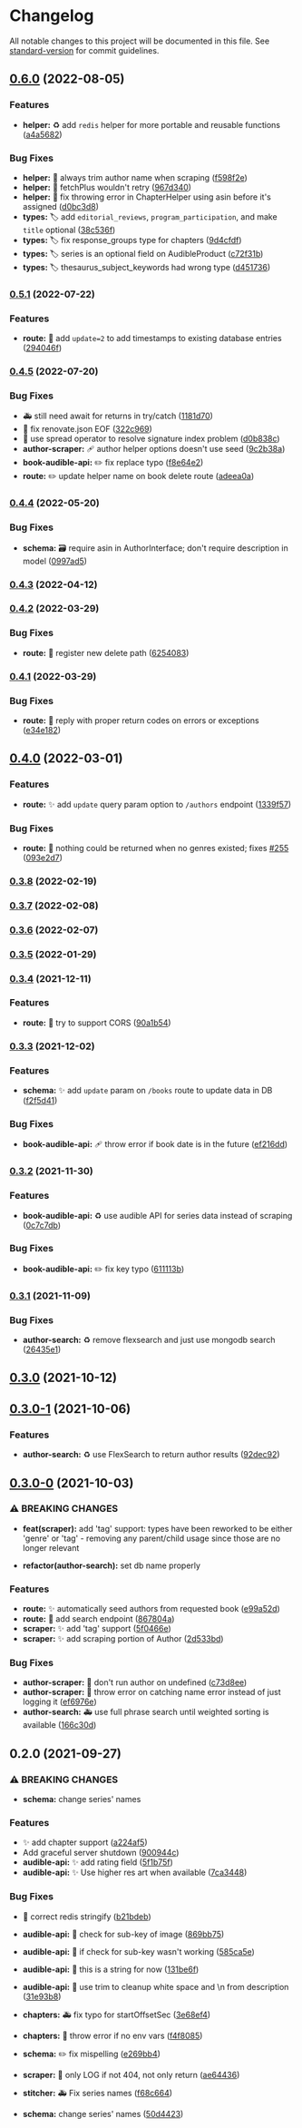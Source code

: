# Changelog

All notable changes to this project will be documented in this file. See [standard-version](https://github.com/conventional-changelog/standard-version) for commit guidelines.

## [0.6.0](https://github.com/djdembeck/audnexus/compare/v0.5.1...v0.6.0) (2022-08-05)


### Features

* **helper:** :recycle: add `redis` helper for more portable and reusable functions ([a4a5682](https://github.com/djdembeck/audnexus/commit/a4a5682f511ad9cc37c46166652c47cb084e4b10))


### Bug Fixes

* **helper:** :bug: always trim author name when scraping ([f598f2e](https://github.com/djdembeck/audnexus/commit/f598f2e3a524ff9c4291a3fcd27ac334004396bb))
* **helper:** :bug: fetchPlus wouldn't retry ([967d340](https://github.com/djdembeck/audnexus/commit/967d34089723220b9a1d23024ef6b50e994d5224))
* **helper:** :bug: fix throwing error in ChapterHelper using asin before it's assigned ([d0bc3d8](https://github.com/djdembeck/audnexus/commit/d0bc3d805cf3160b11659334dfc14c337c3996c7))
* **types:** :label: add `editorial_reviews`, `program_participation`, and make `title` optional ([38c536f](https://github.com/djdembeck/audnexus/commit/38c536f1ca637781709b29b07a69edaa780cce0f))
* **types:** :label: fix response_groups type for chapters ([9d4cfdf](https://github.com/djdembeck/audnexus/commit/9d4cfdf4b9265e16523a0eab44dd22c4b674fe64))
* **types:** :label: series is an optional field on AudibleProduct ([c72f31b](https://github.com/djdembeck/audnexus/commit/c72f31bb9c1f9fc8059c9060dc61aed700ccdf20))
* **types:** :label: thesaurus_subject_keywords had wrong type ([d451736](https://github.com/djdembeck/audnexus/commit/d451736495a16a873b57c3447145f29dfe9b3fa5))

### [0.5.1](https://github.com/djdembeck/audnexus/compare/v0.4.5...v0.5.1) (2022-07-22)


### Features

* **route:** :triangular_flag_on_post: add `update=2` to add timestamps to existing database entries ([294046f](https://github.com/djdembeck/audnexus/commit/294046f50d3ed6a4fe195152ecb226581df31a6a))

### [0.4.5](https://github.com/djdembeck/audnexus/compare/v0.4.4...v0.4.5) (2022-07-20)


### Bug Fixes

* :ambulance: still need await for returns in try/catch ([1181d70](https://github.com/djdembeck/audnexus/commit/1181d700b4d37b3d73046e394252c796f5efa1d7))
* :bug: fix renovate.json EOF ([322c969](https://github.com/djdembeck/audnexus/commit/322c9692bca98da57463db88e11b15bb1a7763e8))
* :bug: use spread operator to resolve signature index problem ([d0b838c](https://github.com/djdembeck/audnexus/commit/d0b838c833fce1d9c0dc6235f5c3d1f95e9eb1fc))
* **author-scraper:** :adhesive_bandage: author helper options doesn't use seed ([9c2b38a](https://github.com/djdembeck/audnexus/commit/9c2b38a5f06e2f1d0e82551316563c21a38e6a9e))
* **book-audible-api:** :pencil2: fix replace typo ([f8e64e2](https://github.com/djdembeck/audnexus/commit/f8e64e2ea94671f4b78600c1fc79b8f4a003a6a1))
* **route:** :pencil2: update helper name on book delete route ([adeea0a](https://github.com/djdembeck/audnexus/commit/adeea0a7f9cf56710201f3a56c12c0768260e270))

### [0.4.4](https://github.com/djdembeck/audnexus/compare/v0.4.3...v0.4.4) (2022-05-20)


### Bug Fixes

* **schema:** :card_file_box: require asin in AuthorInterface; don't require description in model ([0997ad5](https://github.com/djdembeck/audnexus/commit/0997ad5d04963a2bd6073337e34666e667da062f))

### [0.4.3](https://github.com/djdembeck/audnexus/compare/v0.4.2...v0.4.3) (2022-04-12)

### [0.4.2](https://github.com/djdembeck/audnexus/compare/v0.4.1...v0.4.2) (2022-03-29)


### Bug Fixes

* **route:** :bug: register new delete path ([6254083](https://github.com/djdembeck/audnexus/commit/6254083ea31ef0b712f111976ed18b38c84caa29))

### [0.4.1](https://github.com/djdembeck/audnexus/compare/v0.4.0...v0.4.1) (2022-03-29)


### Bug Fixes

* **route:** :bug: reply with proper return codes on errors or exceptions ([e34e182](https://github.com/djdembeck/audnexus/commit/e34e18249225572074403e4234116f7fc65f4521))

## [0.4.0](https://github.com/djdembeck/audnexus/compare/v0.3.8...v0.4.0) (2022-03-01)


### Features

* **route:** :sparkles: add `update` query param option to `/authors` endpoint ([1339f57](https://github.com/djdembeck/audnexus/commit/1339f57d575b03058a00ff73db91d32604e542a9))


### Bug Fixes

* **route:** :bug: nothing could be returned when no genres existed; fixes [#255](https://github.com/djdembeck/audnexus/issues/255) ([093e2d7](https://github.com/djdembeck/audnexus/commit/093e2d70aa0177bd70a0c8164d7f708f6a3d5cf4))

### [0.3.8](https://github.com/djdembeck/audnexus/compare/v0.3.7...v0.3.8) (2022-02-19)

### [0.3.7](https://github.com/djdembeck/audnexus/compare/v0.3.6...v0.3.7) (2022-02-08)

### [0.3.6](https://github.com/djdembeck/audnexus/compare/v0.3.5...v0.3.6) (2022-02-07)

### [0.3.5](https://github.com/djdembeck/audnexus/compare/v0.3.4...v0.3.5) (2022-01-29)

### [0.3.4](https://github.com/djdembeck/audnexus/compare/v0.3.3...v0.3.4) (2021-12-11)


### Features

* **route:** :construction: try to support CORS ([90a1b54](https://github.com/djdembeck/audnexus/commit/90a1b548597688c903147f10b5e31d27e6246b7e))

### [0.3.3](https://github.com/djdembeck/audnexus/compare/v0.3.2...v0.3.3) (2021-12-02)


### Features

* **schema:** :sparkles: add `update` param on `/books` route to update data in DB ([f2f5d41](https://github.com/djdembeck/audnexus/commit/f2f5d41a7a0b4dfdc029a4fd58aebfcd876a4063))


### Bug Fixes

* **book-audible-api:** :adhesive_bandage: throw error if book date is in the future ([ef216dd](https://github.com/djdembeck/audnexus/commit/ef216dd63fe2a7ea3e52d96a8804719db3a0708f))

### [0.3.2](https://github.com/djdembeck/audnexus/compare/v0.3.1...v0.3.2) (2021-11-30)


### Features

* **book-audible-api:** :recycle: use audible API for series data instead of scraping ([0c7c7db](https://github.com/djdembeck/audnexus/commit/0c7c7db2e6972ab5a534412397a1859996f5063f))


### Bug Fixes

* **book-audible-api:** :pencil2: fix key typo ([611113b](https://github.com/djdembeck/audnexus/commit/611113b6d2cd160b2baa587b36d1f2fa17644a68))

### [0.3.1](https://github.com/djdembeck/audnexus/compare/v0.3.0...v0.3.1) (2021-11-09)


### Bug Fixes

* **author-search:** :recycle: remove flexsearch and just use mongodb search ([26435e1](https://github.com/djdembeck/audnexus/commit/26435e15cbf8a1457438519a1640c4ab085eee13))

## [0.3.0](https://github.com/djdembeck/audnexus/compare/v0.3.0-1...v0.3.0) (2021-10-12)

## [0.3.0-1](https://github.com/djdembeck/audnexus/compare/v0.3.0-0...v0.3.0-1) (2021-10-06)


### Features

* **author-search:** :recycle: use FlexSearch to return author results ([92dec92](https://github.com/djdembeck/audnexus/commit/92dec9208cded2776860673de0c15bbdc073c1ce))

## [0.3.0-0](https://github.com/djdembeck/audnexus/compare/v0.2.0...v0.3.0-0) (2021-10-03)

### ⚠ BREAKING CHANGES

* **feat(scraper):** add 'tag' support: types have been reworked to be either 'genre' or 'tag' - removing any parent/child usage since those are no longer relevant

* **refactor(author-search):** set db name properly

### Features

* **route:** :sparkles: automatically seed authors from requested book ([e99a52d](https://github.com/djdembeck/audnexus/commit/e99a52d6a728b83fde25f7584b1ff0dc2188a529))
* **route:** :truck: add search endpoint ([867804a](https://github.com/djdembeck/audnexus/commit/867804a107ec6e040ea88f2c9a3f2a629e2f618b))
* **scraper:** :sparkles: add 'tag' support ([5f0466e](https://github.com/djdembeck/audnexus/commit/5f0466e3e694fd7d6a399399f2c5a6ce140992ff))
* **scraper:** :sparkles: add scraping portion of Author ([2d533bd](https://github.com/djdembeck/audnexus/commit/2d533bd066f12869ed10f7f4b657dcebe2c66da9))


### Bug Fixes

* **author-scraper:** :bug: don't run author on undefined ([c73d8ee](https://github.com/djdembeck/audnexus/commit/c73d8ee712a6c891443a7eb06846c3609bfb2182))
* **author-scraper:** :bug: throw error on catching name error instead of just logging it ([ef6976e](https://github.com/djdembeck/audnexus/commit/ef6976e4e2acc33b803d8056c5ea2318715bff0f))
* **author-search:** :ambulance: use full phrase search until weighted sorting is available ([166c30d](https://github.com/djdembeck/audnexus/commit/166c30d76fcba595ebff25e43653cfeac457b792))

## 0.2.0 (2021-09-27)


### ⚠ BREAKING CHANGES

* **schema:** change series' names

### Features

* :sparkles: add chapter support ([a224af5](https://github.com/djdembeck/audnexus/commit/a224af5d7467fe68a144f7cba3f02d3e3c850ee2))
* Add graceful server shutdown ([900944c](https://github.com/djdembeck/audnexus/commit/900944c9ceca2570b7c998e5743c0f10f87cb1df))
* **audible-api:** :sparkles: add rating field ([5f1b75f](https://github.com/djdembeck/audnexus/commit/5f1b75fb1bcb492d333a511619e325632df7b927))
* **audible-api:** :sparkles: Use higher res art when available ([7ca3448](https://github.com/djdembeck/audnexus/commit/7ca344819dca12911259b9b8a97e8c7c69e850f7))


### Bug Fixes

* :bug: correct redis stringify ([b21bdeb](https://github.com/djdembeck/audnexus/commit/b21bdeb2298736c3abd891eedd60294c96a88f17))
* **audible-api:** :bug: check for sub-key of image ([869bb75](https://github.com/djdembeck/audnexus/commit/869bb75ef4ffc514c9d7f13c9bfbb7d5afc20b05))
* **audible-api:** :bug: if check for sub-key wasn't working ([585ca5e](https://github.com/djdembeck/audnexus/commit/585ca5edc3a8a461da8ac62456139bdfdf460381))
* **audible-api:** :bug: this is a string for now ([131be6f](https://github.com/djdembeck/audnexus/commit/131be6f519b75ab3d6d2d7d0f54a71477d05ba5a))
* **audible-api:** :bug: use trim to cleanup white space and \n from description ([31e93b8](https://github.com/djdembeck/audnexus/commit/31e93b84933a88842cd7f57d8f0a69135157898e))
* **chapters:** :ambulance: fix typo for startOffsetSec ([3e68ef4](https://github.com/djdembeck/audnexus/commit/3e68ef4d7dfc9c7d42c52a0f3a37e9589d7fe428))
* **chapters:** :goal_net: throw error if no env vars ([f4f8085](https://github.com/djdembeck/audnexus/commit/f4f80857b0b97b535ed8260fdb8a2edb0589c8f7))
* **schema:** :pencil2: fix mispelling ([e269bb4](https://github.com/djdembeck/audnexus/commit/e269bb41fff69201e0aa3f814e8ccf5b103740ba))
* **scraper:** :bug: only LOG if not 404, not only return ([ae64436](https://github.com/djdembeck/audnexus/commit/ae64436cf30ef43e6c88b028669bb3195b3d496e))
* **stitcher:** :ambulance: Fix series names ([f68c664](https://github.com/djdembeck/audnexus/commit/f68c66407416970bda0f3b69be8576ce13e39063))


* **schema:** change series' names ([50d4423](https://github.com/djdembeck/audnexus/commit/50d442377d909a05f5208a266fb15a31abfccdfc))
